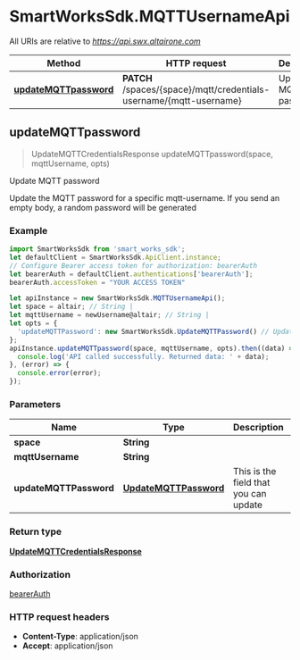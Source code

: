 # SmartWorksSdk.MQTTUsernameApi

All URIs are relative to *https://api.swx.altairone.com*

Method | HTTP request | Description
------------- | ------------- | -------------
[**updateMQTTpassword**](MQTTUsernameApi.md#updateMQTTpassword) | **PATCH** /spaces/{space}/mqtt/credentials-username/{mqtt-username} | Update MQTT password



## updateMQTTpassword

> UpdateMQTTCredentialsResponse updateMQTTpassword(space, mqttUsername, opts)

Update MQTT password

Update the MQTT password for a specific mqtt-username.  If you send an empty body, a random password will be generated

### Example

```javascript
import SmartWorksSdk from 'smart_works_sdk';
let defaultClient = SmartWorksSdk.ApiClient.instance;
// Configure Bearer access token for authorization: bearerAuth
let bearerAuth = defaultClient.authentications['bearerAuth'];
bearerAuth.accessToken = "YOUR ACCESS TOKEN"

let apiInstance = new SmartWorksSdk.MQTTUsernameApi();
let space = altair; // String | 
let mqttUsername = newUsername@altair; // String | 
let opts = {
  'updateMQTTPassword': new SmartWorksSdk.UpdateMQTTPassword() // UpdateMQTTPassword | This is the field that you can update
};
apiInstance.updateMQTTpassword(space, mqttUsername, opts).then((data) => {
  console.log('API called successfully. Returned data: ' + data);
}, (error) => {
  console.error(error);
});

```

### Parameters


Name | Type | Description  | Notes
------------- | ------------- | ------------- | -------------
 **space** | **String**|  | 
 **mqttUsername** | **String**|  | 
 **updateMQTTPassword** | [**UpdateMQTTPassword**](UpdateMQTTPassword.md)| This is the field that you can update | [optional] 

### Return type

[**UpdateMQTTCredentialsResponse**](UpdateMQTTCredentialsResponse.md)

### Authorization

[bearerAuth](../README.md#bearerAuth)

### HTTP request headers

- **Content-Type**: application/json
- **Accept**: application/json

